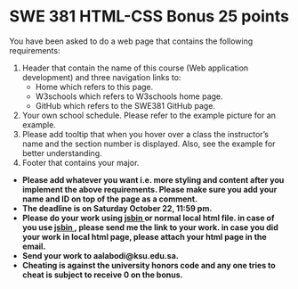 
<h1> SWE 381 HTML-CSS Bonus    25 points </h1> 
You have been asked to do a web page that contains the following requirements:
<ol>
<li> Header that contain the name of this course (Web application development) and three navigation links to:
<ul>
   <li> Home which refers to this page.</li>
  <li> W3schools which refers to W3schools home page.</li>
 <li> GitHub which refers to the SWE381 GitHub page.</li>
 </ul>
   </li>

<li> Your own school schedule. Please refer to the example picture for an example. </li>
<li> Please add tooltip that when you hover over a class the instructor’s name and the section number is displayed. Also, see the example for better understanding. </li> 
<li> Footer that contains your major.</li>


</ol>

<ul>
<li><strong> Please add whatever you want i.e. more styling and content after you implement the above requirements. Please make sure you add your name and ID on top of the page as a comment.</strong></li>
<li><strong> The deadline is on Saturday October 22, 11:59 pm.<strong></li>

<li><strong> Please do your work using <a href="http://jsbin.com/">jsbin </a> or normal local html file. in case of you use <a href="http://jsbin.com/">jsbin </a>, please send me the link to your work. in case you did your work in local html page, please attach your html page in the email.</strong></li>
<li><strong> Send your work to aalabodi@ksu.edu.sa. </strong></li>
<li><strong> Cheating is against the university honors code and any one tries to cheat is subject to receive 0 on the bonus. </strong></li>    

<ul>